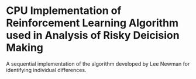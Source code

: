 # CPU Implementation of Reinforcement Learning Algorithm used in Analysis of Risky Deicision Making

A sequential implementation of the algorithm developed by Lee Newman for identifying individual differences.



